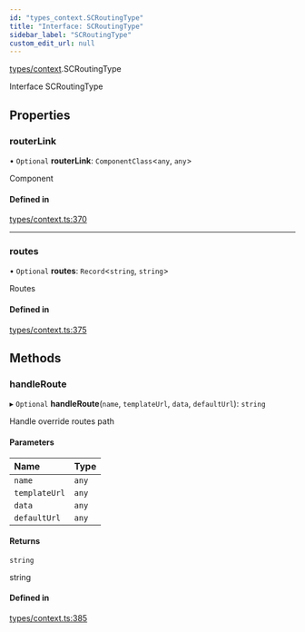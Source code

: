 ```yaml
---
id: "types_context.SCRoutingType"
title: "Interface: SCRoutingType"
sidebar_label: "SCRoutingType"
custom_edit_url: null
---
```


[types/context](../modules/types_context.md).SCRoutingType

Interface SCRoutingType

## Properties

### routerLink

• `Optional` **routerLink**: `ComponentClass`<`any`, `any`\>

Component

#### Defined in

[types/context.ts:370](https://github.com/selfcommunity/community-ui/blob/de7e3c8/packages/sc-core/src/types/context.ts#L370)

___

### routes

• `Optional` **routes**: `Record`<`string`, `string`\>

Routes

#### Defined in

[types/context.ts:375](https://github.com/selfcommunity/community-ui/blob/de7e3c8/packages/sc-core/src/types/context.ts#L375)

## Methods

### handleRoute

▸ `Optional` **handleRoute**(`name`, `templateUrl`, `data`, `defaultUrl`): `string`

Handle override routes path

#### Parameters

| Name | Type |
| :------ | :------ |
| `name` | `any` |
| `templateUrl` | `any` |
| `data` | `any` |
| `defaultUrl` | `any` |

#### Returns

`string`

string

#### Defined in

[types/context.ts:385](https://github.com/selfcommunity/community-ui/blob/de7e3c8/packages/sc-core/src/types/context.ts#L385)
